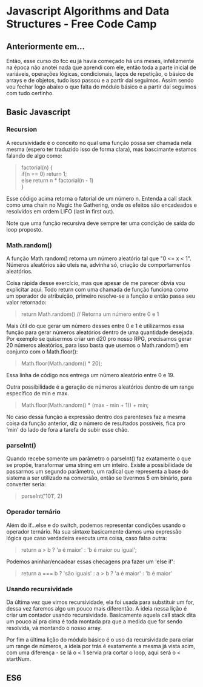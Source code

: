 # Javascript Algorithms and Data Structures - Free Code Camp

## Anteriormente em...
Então, esse curso do fcc eu já havia começado há uns meses, infelizmente na época não anotei nada que aprendi com ele, então toda a parte inicial de variáveis, operações lógicas, condicionais, laços de repetição, o básico de arrays e de objetos, tudo isso passou e a partir daí seguimos. Assim sendo vou fechar logo abaixo o que falta do módulo básico e a partir daí seguimos com tudo certinho.

## Basic Javascript

### Recursion
A recursividade é o conceito no qual uma função possa ser chamada nela mesma (espero ter traduzido isso de forma clara), mas bascimante estamos falando de algo como:
> factorial(n) { <br>
> if(n == 0) return 1; <br>
> else return n * factorial(n - 1) <br>
> }

Esse código acima retorna o fatorial de um número n. Entenda a call stack como uma chain no Magic the Gathering, onde os efeitos são encadeados e resolvidos em ordem LIFO (last in first out).

Note que uma função recursiva deve sempre ter uma condição de saída do loop proposto.

### Math.random()
A função Math.random() retorna um número aleatório tal que "0 <= x < 1". Números aleatórios são uteis na, advinha só, criação de comportamentos aleatórios.

Coisa rápida desse exercício, mas que apesar de me parecer óbvia vou explicitar aqui. Todo return com uma chamada de função funciona como um operador de atribuição, primeiro resolve-se a função e então passa seu valor retornado:
> return Math.random() // Retorna um número entre 0 e 1

Mais útil do que gerar um número desses entre 0 e 1 é utilizarmos essa função para gerar números aleatórios dentro de uma quantidade desejada.
Por exemplo se quisermos criar um d20 pro nosso RPG, precisamos gerar 20 números aleatórios, para isso basta que usemos o Math.random() em conjunto com o Math.floor():
> Math.floor(Math.random() * 20);

Essa linha de código nos entrega um número aleatório entre 0 e 19.

Outra possibilidade é a geração de números aleatórios dentro de um range específico de min e max.
> Math.floor(Math.random() * (max - min + 1)) + min;

No caso dessa função a expressão dentro dos parenteses faz a mesma coisa da função anterior, diz o número de resultados possíveis, fica pro 'min' do lado de fora a tarefa de subir esse chão.

### parseInt()
Quando recebe somente um parâmetro o parseInt() faz exatamente o que se propõe, transformar uma string em um inteiro. Existe a possibilidade de passarmos um segundo parâmetro, um radical que representa a base do sistema a ser utilizado na conversão, então se tivermos 5 em binário, para converter seria:
> parseInt('101', 2)

### Operador ternário
Além do if...else e do switch, podemos representar condições usando o operador ternário. Na sua sintaxe basicamente damos uma expressão lógica que caso verdadeira executa uma coisa, caso falsa outra:
> return a > b ? 'a é maior' : 'b é maior ou igual';

Podemos aninhar/encadear essas checagens pra fazer um 'else if':
> return a === b ? 'são iguais' : a > b ? 'a é maior' : 'b é maior'

### Usando recursividade

Da última vez que vimos recursividade, ela foi usada para substituir um for, dessa vez faremos algo um pouco mais diferentão. A ideia nessa lição é criar um contador usando recursividade.
Basicamente aquela call stack dita um pouco aí pra cima é toda montada pra que a medida que for sendo resolvida, vá montando o nosso array.

Por fim a última lição do módulo básico é o uso da recursividade para criar um range de números, a ideia por trás é exatamente a mesma já vista acim, com uma diferença - se lá o  < 1 servia pra cortar o loop, aqui será o < startNum.

## ES6

